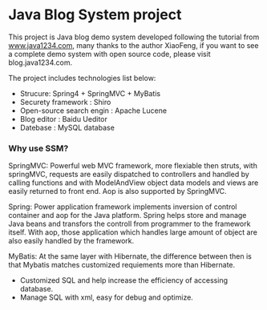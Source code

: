 # Java Blog System project

This project is Java blog demo system developed following the tutorial from www.java1234.com, many thanks to the author XiaoFeng, if you want to see a complete demo system with open source code, please visit blog.java1234.com.

The project includes technologies list below:
*  Strucure: Spring4 + SpringMVC + MyBatis
*  Securety framework : Shiro 
*  Open-source search engin : Apache Lucene
*  Blog editor : Baidu Ueditor
*  Datebase : MySQL database


### Why use SSM?
SpringMVC:
Powerful web MVC framework, more flexiable then struts, with springMVC, requests are easily dispatched to controllers and handled by calling functions and with ModelAndView object data models and views are easily returned to front end. Aop is also supported by SpringMVC.

Spring:
Power application framework implements inversion of control container and aop for the Java platform. Spring helps store and manage Java beans and transfors the controll from programmer to the framework itself. With aop, those application which handles large amount of object are also easily handled by the framework.

MyBatis:
At the same layer with Hibernate, the difference between then is that Mybatis matches customized requiements more than Hibernate. 
*  Customized SQL and help increase the efficiency of accessing database.
*  Manage SQL with xml, easy for debug and optimize.


